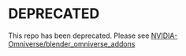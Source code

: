 # DEPRECATED

This repo has been deprecated.  Please see [NVIDIA-Omniverse/blender_omniverse_addons](https://github.com/NVIDIA-Omniverse/blender_omniverse_addons)

